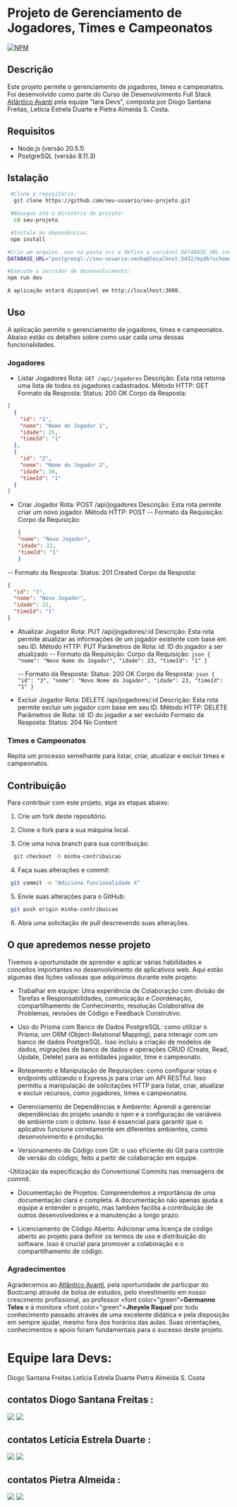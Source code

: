 # Projeto de Gerenciamento de Jogadores, Times e Campeonatos
[![NPM](https://img.shields.io/npm/l/react)](https://github.com/leticiaesttrela/projeto-iaraDevs/blob/main/LICENSE)

## Descrição

Este projeto permite o gerenciamento de jogadores, times e campeonatos. Foi desenvolvido como parte do Curso de Desenvolvimento Full Stack [Atlântico Avanti](https://edu.atlanticoavanti.com.br/portal/home/ "Site do Atlântico Avanti") pela equipe "Iara Devs", composta por Diogo Santana Freitas, Letícia Estrela Duarte e Pietra Almeida S. Costa.

## Requisitos
- Node.js (versão 20.5.1)
- PostgreSQL (versão 8.11.3)

## Istalação

```bash
 #Clone o repositório:
  git clone https://github.com/seu-usuario/seu-projeto.git

 #Navegue até o diretório do projeto:
  cd seu-projeto

 #Instale as dependências:
 npm install

#Crie um arquivo .env na pasta src e defina a variável DATABASE_URL com a URL do seu banco de dados PostgreSQL:
DATABASE_URL="postgresql://seu-usuario:senha@localhost:5432/mydb?schema=public"

#Execute o servidor de desenvolvimento:
npm run dev

A aplicação estará disponível em http://localhost:3000.
```

## Uso

A aplicação permite o gerenciamento de jogadores, times e campeonatos. Abaixo estão os detalhes sobre como usar cada uma dessas funcionalidades.

### Jogadores

 - Listar Jogadores
    Rota: `GET /api/jogadores`
    Descrição: Esta rota retorna uma lista de todos os jogadores cadastrados.
    Método HTTP: GET
    Formato da Resposta:
    Status: 200 OK
    Corpo da Resposta:

```json
[
  {
    "id": "1",
    "nome": "Nome do Jogador 1",
    "idade": 25,
    "timeId": "1"
  },
  {
    "id": "2",
    "nome": "Nome do Jogador 2",
    "idade": 30,
    "timeId": "1"
  }
]
```
- Criar Jogador
   Rota: POST /api/jogadores
   Descrição: Esta rota permite criar um novo jogador.
   Método HTTP: POST
   -- Formato da Requisição:
      Corpo da Requisição:
   ```json
   {
  "nome": "Novo Jogador",
  "idade": 22,
  "timeId": "1"
   }
   ```
-- Formato da Resposta:
   Status: 201 Created
   Corpo da Resposta:
   ```json
   {
     "id": "3",
     "nome": "Novo Jogador",
     "idade": 22,
     "timeId": "1"
   } 
   ```

- Atualizar Jogador
   Rota: PUT /api/jogadores/:id
   Descrição: Esta rota permite atualizar as informações de um jogador existente com base em seu ID.
   Método HTTP: PUT
   Parâmetros de Rota:
   id: ID do jogador a ser atualizado
   -- Formato da Requisição:
      Corpo da Requisição:
      ```json
      {
      "nome": "Novo Nome do Jogador",
      "idade": 23,
      "timeId": "1"
      }
       ```

  -- Formato da Resposta:
     Status: 200 OK
     Corpo da Resposta:
       ```json
      {
      "id": "3",
       "nome": "Novo Nome do Jogador",
       "idade": 23,
       "timeId": "1"
      }
      ```
- Excluir Jogador
   Rota: DELETE /api/jogadores/:id
   Descrição: Esta rota permite excluir um jogador com base em seu ID.
   Método HTTP: DELETE
   Parâmetros de Rota:
   id: ID do jogador a ser excluído
   Formato da Resposta:
   Status: 204 No Content

### Times e Campeonatos
Repita um processo semelhante para listar, criar, atualizar e excluir times e campeonatos.

## Contribuição 
Para contribuir com este projeto, siga as etapas abaixo:

1. Crie um fork deste repositório.

2. Clone o fork para a sua máquina local.

3. Crie uma nova branch para sua contribuição:
```bash
  git checkout -b minha-contribuicao
```
4. Faça suas alterações e commit:
```bash
 git commit -m "Adiciona funcionalidade X"
```
5. Envie suas alterações para o GitHub:
```bash
 git push origin minha-contribuicao
```
6. Abra uma solicitação de pull descrevendo suas alterações.


## O que apredemos nesse projeto
Tivemos a oportunidade de aprender e aplicar várias habilidades e conceitos importantes no desenvolvimento de aplicativos web. Aqui estão algumas das lições valiosas que adquirimos durante este projeto:

- Trabalhar em equipe: Uma experiência de Colaboração com divisão de Tarefas e Responsabilidades, comunicação e Coordenação, compartilhamento de Conhecimento, resolução Colaborativa de Problemas, revisões de Código e Feedback Construtivo.

- Uso do Prisma com Banco de Dados PostgreSQL: como utilizar o Prisma, um ORM (Object-Relational Mapping), para interagir com um banco de dados PostgreSQL. Isso incluiu a criação de modelos de dados, migrações de banco de dados e operações CRUD (Create, Read, Update, Delete) para as entidades jogador, time e campeonato.

- Roteamento e Manipulação de Requisições: como configurar rotas e endpoints utilizando o Express.js para criar um API RESTful. Isso permitiu a manipulação de solicitações HTTP para listar, criar, atualizar e excluir recursos, como jogadores, times e campeonatos.

- Gerenciamento de Dependências e Ambiente: Aprendi a gerenciar dependências do projeto usando o npm e a configuração de variáveis de ambiente com o dotenv. Isso é essencial para garantir que o aplicativo funcione corretamente em diferentes ambientes, como desenvolvimento e produção.

- Versionamento de Código com Git: o uso eficiente do Git para controle de versão do código, feito a partir de colaboração em equipe.

-Utilização da especificação do Conventional Commits nas mensagens de commit.

- Documentação de Projetos: Compreendemos a importância de uma documentação clara e completa. A documentação não apenas ajuda a equipe a entender o projeto, mas também facilita a contribuição de outros desenvolvedores e a manutenção a longo prazo.

- Licenciamento de Código Aberto: Adicionar uma licença de código aberto ao projeto para definir os termos de uso e distribuição do software. Isso é crucial para promover a colaboração e o compartilhamento de código.

### Agradecimentos
Agradecemos ao  [Atlântico Avanti](https://edu.atlanticoavanti.com.br/portal/home/ "Site do Atlântico Avanti"), pela oportunidade de participar do Bootcamp através de bolsa de estudos, pelo investimento em nosso crescimento profissional, ao professor <font color=\"green\">**Germanno Teles**</font> e à monitora <font color=\"green\">**Jheyele Raquel**</font> por todo conhecimento passado através de uma excelente didática e pela disposição em sempre ajudar, mesmo fora dos horários das aulas. Suas orientações, conhecimentos e apoio foram fundamentais para o sucesso deste projeto. 


# Equipe Iara Devs: 
Diogo Santana Freitas 
Letícia Estrela Duarte 
Pietra Almeida S. Costa

## contatos Diogo Santana Freitas :
<div> 
    <a href = "mailto:diogosantanafreitasuna@gmail.com"><img loading="lazy" src="https://img.shields.io/badge/Gmail-D14836?style=for-the-badge&logo=gmail&logoColor=white" target="_blank"></a>
    <a href="https://br.linkedin.com/in/diogo-santana-freitas-78852321b" target="_blank"><img loading="lazy" src="https://img.shields.io/badge/-LinkedIn-%230077B5?style=for-the-badge&logo=linkedin&logoColor=white" target="_blank"></a>   
</div>

## contatos Letícia Estrela Duarte :
<div> 
    <a href = "mailto:leticia.estrela@hotmail.com.br"><img loading="lazy" src="https://img.shields.io/badge/Gmail-D14836?style=for-the-badge&logo=gmail&logoColor=white" target="_blank"></a>
    <a href="https://www.linkedin.com/in/leticia-estrela-a0266b225" target="_blank"><img loading="lazy" src="https://img.shields.io/badge/-LinkedIn-%230077B5?style=for-the-badge&logo=linkedin&logoColor=white" target="_blank"></a>   
</div>

## contatos Pietra Almeida :
<div> 
    <a href = "mailto:costapietra@gmail.com"><img loading="lazy" src="https://img.shields.io/badge/Gmail-D14836?style=for-the-badge&logo=gmail&logoColor=white" target="_blank"></a>
    <a href="https://www.linkedin.com/in/almeidapietra" target="_blank"><img loading="lazy" src="https://img.shields.io/badge/-LinkedIn-%230077B5?style=for-the-badge&logo=linkedin&logoColor=white" target="_blank"></a>   
</div>
